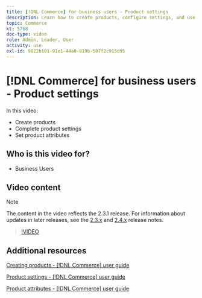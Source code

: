 ```yaml
---
title: [!DNL Commerce] for business users - Product settings
description: Learn how to create products, configure settings, and use attributes.
topic: Commerce
kt: 5768
doc-type: video
role: Admin, Leader, User
activity: use
exl-id: 9022b101-91e1-44a0-819b-507f2c915d95
---
```

# [!DNL Commerce] for business users - Product settings

In this video:

- Create products
- Complete product settings
- Set product attributes

## Who is this video for?

- Business Users

## Video content

>[!NOTE]
>
>The content in the video reflects the 2.3.1 release. For information about updates in later releases, see the [ 2.3.x](https://devdocs.magento.com/guides/v2.3/release-notes/bk-release-notes.html) and [2.4.x](https://devdocs.magento.com/guides/v2.4/release-notes/bk-release-notes.html) release notes.

>[!VIDEO](https://video.tv.adobe.com/v/35953?quality=12&learn=on)

## Additional resources

[Creating products - [!DNL Commerce] user guide](https://docs.magento.com/user-guide/catalog/product-create.html)

[Product settings - [!DNL Commerce] user guide](https://docs.magento.com/user-guide/catalog/settings.html)

[Product attributes - [!DNL Commerce] user guide](https://docs.magento.com/user-guide/catalog/product-attributes.html)
